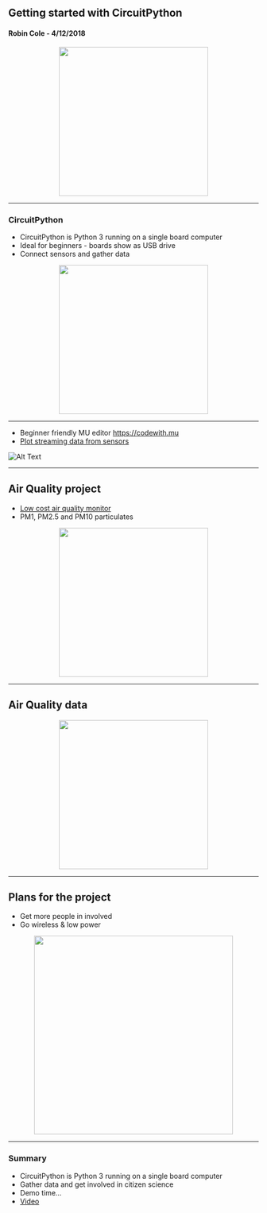 ## Getting started with CircuitPython
#### Robin Cole - 4/12/2018


<p align="center">
<img src="https://cdn-shop.adafruit.com/1200x900/3403-04.jpg" width="300">
</p>

---

### CircuitPython
* CircuitPython is Python 3 running on a single board computer
* Ideal for beginners - boards show as USB drive
* Connect sensors and gather data

<p align="center">
<img src="https://cdn-shop.adafruit.com/1200x900/3403-04.jpg" width="300">
</p>

---

* Beginner friendly MU editor https://codewith.mu
* [Plot streaming data from sensors](https://codewith.mu/en/tutorials/1.0/plotter)

![Alt Text](https://codewith.mu/img/en/tutorials/python3_plotter.gif)

---

## Air Quality project

* [Low cost air quality monitor](https://github.com/robmarkcole/HASS-circuitpython-air-quality-sensor-node)
* PM1, PM2.5 and PM10 particulates


<p align="center">
<img src="https://github.com/robmarkcole/HASS-circuitpython-air-quality-sensor-node/blob/master/images/summary_pic.jpg" width="300">
</p>

---

## Air Quality data

<p align="center">
<img src="https://github.com/robmarkcole/HASS-circuitpython-air-quality-sensor-node/blob/master/images/data.jpg" width="300">
</p>

---

## Plans for the project

* Get more people in involved
* Go wireless & low power

<p align="center">
<img src="https://github.com/robmarkcole/HASS-circuitpython-air-quality-sensor-node/blob/master/images/future.jpg" width="400">
</p>

---

### Summary

- CircuitPython is Python 3 running on a single board computer
- Gather data and get involved in citizen science
- Demo time...
- [Video](https://cdn-shop.adafruit.com/product-videos/1200x900/3686-04.mp4)
